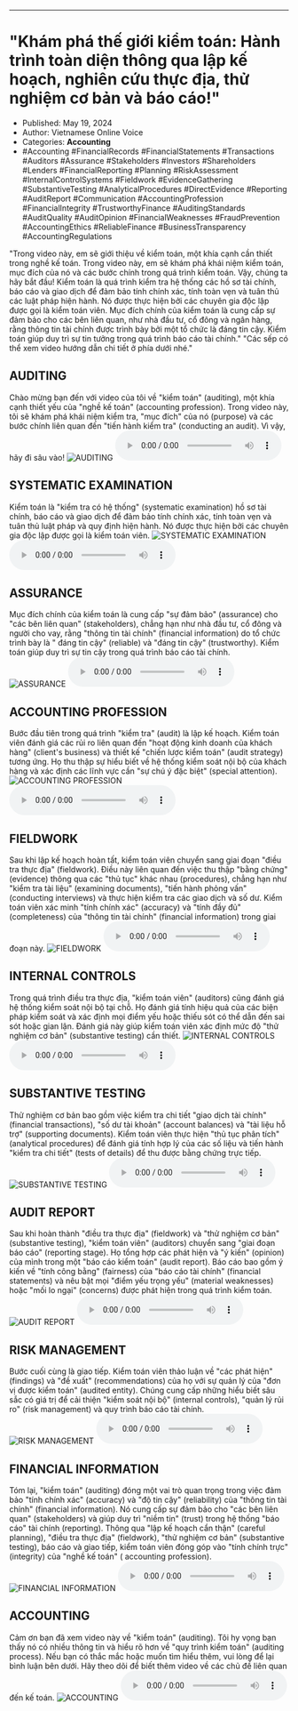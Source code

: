 
---

# \"Khám phá thế giới kiểm toán: Hành trình toàn diện thông qua lập kế hoạch, nghiên cứu thực địa, thử nghiệm cơ bản và báo cáo!\"

- Published: May 19, 2024
- Author: Vietnamese Online Voice
- Categories: **Accounting**
- #Accounting #FinancialRecords #FinancialStatements #Transactions #Auditors #Assurance #Stakeholders #Investors #Shareholders #Lenders #FinancialReporting #Planning #RiskAssessment #InternalControlSystems #Fieldwork #EvidenceGathering #SubstantiveTesting #AnalyticalProcedures #DirectEvidence #Reporting #AuditReport #Communication #AccountingProfession #FinancialIntegrity #TrustworthyFinance #AuditingStandards #AuditQuality #AuditOpinion #FinancialWeaknesses #FraudPrevention #AccountingEthics #ReliableFinance #BusinessTransparency #AccountingRegulations

"Trong video này, em sẽ giới thiệu về kiểm toán, một khía cạnh cần thiết trong nghề kế toán. Trong video này, em sẽ khám phá khái niệm kiểm toán, mục đích của nó và các bước chính trong quá trình kiểm toán. Vậy, chúng ta hãy bắt đầu! Kiểm toán là quá trình kiểm tra hệ thống các hồ sơ tài chính, báo cáo và giao dịch để đảm bảo tính chính xác, tính toàn vẹn và tuân thủ các luật pháp hiện hành. Nó được thực hiện bởi các chuyên gia độc lập được gọi là kiểm toán viên. Mục đích chính của kiểm toán là cung cấp sự đảm bảo cho các bên liên quan, như nhà đầu tư, cổ đông và ngân hàng, rằng thông tin tài chính được trình bày bởi một tổ chức là đáng tin cậy. Kiểm toán giúp duy trì sự tin tưởng trong quá trình báo cáo tài chính." "Các sếp có thể xem video hướng dẫn chi tiết ở phía dưới nhé."


## AUDITING

Chào mừng bạn đến với video của tôi về "kiểm toán" (auditing), một khía cạnh thiết yếu của "nghề kế toán" (accounting profession). Trong video này, tôi sẽ khám phá khái niệm kiểm tra, "mục đích" của nó (purpose) và các bước chính liên quan đến "tiến hành kiểm tra" (conducting an audit). Vì vậy, hãy đi sâu vào!
![AUDITING](https://http-archiver-apis-production-80.schnworks.com/storage/images/transitions/2024-05-19/transition--16146512267-Montserrat-SemiBold-1A237E.jpg)
<audio controls>
    <source src="https://http-archiver-apis-production-80.schnworks.com/storage/storage/audio/file-21385980252.mp3" type="audio/mpeg">
</audio>



## SYSTEMATIC EXAMINATION

Kiểm toán là "kiểm tra có hệ thống" (systematic examination) hồ sơ tài chính, báo cáo và giao dịch để đảm bảo tính chính xác, tính toàn vẹn và tuân thủ luật pháp và quy định hiện hành. Nó được thực hiện bởi các chuyên gia độc lập được gọi là kiểm toán viên.
![SYSTEMATIC EXAMINATION](https://http-archiver-apis-production-80.schnworks.com/storage/images/transitions/2024-05-19/transition-26770871533-Montserrat-ExtraBold-1A237E.jpg)
<audio controls>
    <source src="https://http-archiver-apis-production-80.schnworks.com/storage/storage/audio/file-19443922925.mp3" type="audio/mpeg">
</audio>



## ASSURANCE

Mục đích chính của kiểm toán là cung cấp "sự đảm bảo" (assurance) cho "các bên liên quan" (stakeholders), chẳng hạn như nhà đầu tư, cổ đông và người cho vay, rằng "thông tin tài chính" (financial information) do tổ chức trình bày là " đáng tin cậy" (reliable) và "đáng tin cậy" (trustworthy). Kiểm toán giúp duy trì sự tin cậy trong quá trình báo cáo tài chính.
![ASSURANCE](https://http-archiver-apis-production-80.schnworks.com/storage/images/transitions/2024-05-19/transition--1226877942-Montserrat-ExtraBold-673AB7.jpg)
<audio controls>
    <source src="https://http-archiver-apis-production-80.schnworks.com/storage/storage/audio/file-4657697577.mp3" type="audio/mpeg">
</audio>



## ACCOUNTING PROFESSION

Bước đầu tiên trong quá trình "kiểm tra" (audit) là lập kế hoạch. Kiểm toán viên đánh giá các rủi ro liên quan đến "hoạt động kinh doanh của khách hàng" (client's business) và thiết kế "chiến lược kiểm toán" (audit strategy) tương ứng. Họ thu thập sự hiểu biết về hệ thống kiểm soát nội bộ của khách hàng và xác định các lĩnh vực cần "sự chú ý đặc biệt" (special attention).
![ACCOUNTING PROFESSION](https://http-archiver-apis-production-80.schnworks.com/storage/images/transitions/2024-05-19/transition--36770023676-Montserrat-Bold-4A148C.jpg)
<audio controls>
    <source src="https://http-archiver-apis-production-80.schnworks.com/storage/storage/audio/file-26358769482.mp3" type="audio/mpeg">
</audio>



## FIELDWORK

Sau khi lập kế hoạch hoàn tất, kiểm toán viên chuyển sang giai đoạn "điều tra thực địa" (fieldwork). Điều này liên quan đến việc thu thập "bằng chứng" (evidence) thông qua các "thủ tục" khác nhau (procedures), chẳng hạn như "kiểm tra tài liệu" (examining documents), "tiến hành phỏng vấn" (conducting interviews) và thực hiện kiểm tra các giao dịch và số dư. Kiểm toán viên xác minh "tính chính xác" (accuracy) và "tính đầy đủ" (completeness) của "thông tin tài chính" (financial information) trong giai đoạn này.
![FIELDWORK](https://http-archiver-apis-production-80.schnworks.com/storage/images/transitions/2024-05-19/transition-21620452082-Montserrat-Thin-004895.jpg)
<audio controls>
    <source src="https://http-archiver-apis-production-80.schnworks.com/storage/storage/audio/file-36225143818.mp3" type="audio/mpeg">
</audio>



## INTERNAL CONTROLS

Trong quá trình điều tra thực địa, "kiểm toán viên" (auditors) cũng đánh giá hệ thống kiểm soát nội bộ tại chỗ. Họ đánh giá tính hiệu quả của các biện pháp kiểm soát và xác định mọi điểm yếu hoặc thiếu sót có thể dẫn đến sai sót hoặc gian lận. Đánh giá này giúp kiểm toán viên xác định mức độ "thử nghiệm cơ bản" (substantive testing) cần thiết.
![INTERNAL CONTROLS](https://http-archiver-apis-production-80.schnworks.com/storage/images/transitions/2024-05-19/transition--30648608603-Montserrat-Thin-7B1FA2.jpg)
<audio controls>
    <source src="https://http-archiver-apis-production-80.schnworks.com/storage/storage/audio/file-12517263138.mp3" type="audio/mpeg">
</audio>



## SUBSTANTIVE TESTING

Thử nghiệm cơ bản bao gồm việc kiểm tra chi tiết "giao dịch tài chính" (financial transactions), "số dư tài khoản" (account balances) và "tài liệu hỗ trợ" (supporting documents). Kiểm toán viên thực hiện "thủ tục phân tích" (analytical procedures) để đánh giá tính hợp lý của các số liệu và tiến hành "kiểm tra chi tiết" (tests of details) để thu được bằng chứng trực tiếp.
![SUBSTANTIVE TESTING](https://http-archiver-apis-production-80.schnworks.com/storage/images/transitions/2024-05-19/transition-20915240767-Montserrat-Medium-4A148C.jpg)
<audio controls>
    <source src="https://http-archiver-apis-production-80.schnworks.com/storage/storage/audio/file-22800501396.mp3" type="audio/mpeg">
</audio>



## AUDIT REPORT

Sau khi hoàn thành "điều tra thực địa" (fieldwork) và "thử nghiệm cơ bản" (substantive testing), "kiểm toán viên" (auditors) chuyển sang "giai đoạn báo cáo" (reporting stage). Họ tổng hợp các phát hiện và "ý kiến" (opinion) của mình trong một "báo cáo kiểm toán" (audit report). Báo cáo bao gồm ý kiến ​​về "tính công bằng" (fairness) của "báo cáo tài chính" (financial statements) và nêu bật mọi "điểm yếu trọng yếu" (material weaknesses) hoặc "mối lo ngại" (concerns) được phát hiện trong quá trình kiểm toán.
![AUDIT REPORT](https://http-archiver-apis-production-80.schnworks.com/storage/images/transitions/2024-05-19/transition--3791983461-Montserrat-Medium-1A237E.jpg)
<audio controls>
    <source src="https://http-archiver-apis-production-80.schnworks.com/storage/storage/audio/file-19176901543.mp3" type="audio/mpeg">
</audio>



## RISK MANAGEMENT

Bước cuối cùng là giao tiếp. Kiểm toán viên thảo luận về "các phát hiện" (findings) và "đề xuất" (recommendations) của họ với sự quản lý của "đơn vị được kiểm toán" (audited entity). Chúng cung cấp những hiểu biết sâu sắc có giá trị để cải thiện "kiểm soát nội bộ" (internal controls), "quản lý rủi ro" (risk management) và quy trình báo cáo tài chính.
![RISK MANAGEMENT](https://http-archiver-apis-production-80.schnworks.com/storage/images/transitions/2024-05-19/transition--16067309223-Montserrat-Regular-9C27B0.jpg)
<audio controls>
    <source src="https://http-archiver-apis-production-80.schnworks.com/storage/storage/audio/file-9688891421.mp3" type="audio/mpeg">
</audio>



## FINANCIAL INFORMATION

Tóm lại, "kiểm toán" (auditing) đóng một vai trò quan trọng trong việc đảm bảo "tính chính xác" (accuracy) và "độ tin cậy" (reliability) của "thông tin tài chính" (financial information). Nó cung cấp sự đảm bảo cho "các bên liên quan" (stakeholders) và giúp duy trì "niềm tin" (trust) trong hệ thống "báo cáo" tài chính (reporting). Thông qua "lập kế hoạch cẩn thận" (careful planning), "điều tra thực địa" (fieldwork), "thử nghiệm cơ bản" (substantive testing), báo cáo và giao tiếp, kiểm toán viên đóng góp vào "tính chính trực" (integrity) của "nghề kế toán" ( accounting profession).
![FINANCIAL INFORMATION](https://http-archiver-apis-production-80.schnworks.com/storage/images/transitions/2024-05-19/transition--40364442110-Montserrat-Medium-880E4F.jpg)
<audio controls>
    <source src="https://http-archiver-apis-production-80.schnworks.com/storage/storage/audio/file-15770333876.mp3" type="audio/mpeg">
</audio>



## ACCOUNTING

Cảm ơn bạn đã xem video này về "kiểm toán" (auditing). Tôi hy vọng bạn thấy nó có nhiều thông tin và hiểu rõ hơn về "quy trình kiểm toán" (auditing process). Nếu bạn có thắc mắc hoặc muốn tìm hiểu thêm, vui lòng để lại bình luận bên dưới. Hãy theo dõi để biết thêm video về các chủ đề liên quan đến kế toán.
![ACCOUNTING](https://http-archiver-apis-production-80.schnworks.com/storage/images/transitions/2024-05-19/transition--3735933202-Montserrat-SemiBold-673AB7.jpg)
<audio controls>
    <source src="https://http-archiver-apis-production-80.schnworks.com/storage/storage/audio/file-7007162565.mp3" type="audio/mpeg">
</audio>

